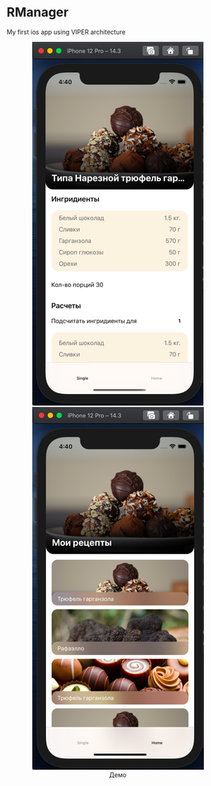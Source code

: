# RManager
My first ios app using VIPER architecture

<p align="center">
  <img src="https://raw.githubusercontent.com/patison5/RManager/main/%D0%A1%D0%BD%D0%B8%D0%BC%D0%BE%D0%BA%20%D1%8D%D0%BA%D1%80%D0%B0%D0%BD%D0%B0%202021-05-08%20%D0%B2%2016.40.33.png" alt="Nodemon Logo">
  <img src="https://raw.githubusercontent.com/patison5/RManager/main/%D0%A1%D0%BD%D0%B8%D0%BC%D0%BE%D0%BA%20%D1%8D%D0%BA%D1%80%D0%B0%D0%BD%D0%B0%202021-05-08%20%D0%B2%2016.40.48.png" alt="Nodemon Logo">
  <br />
  <span>Демо</span>
</p>
